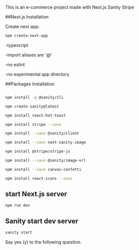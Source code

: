 This is an e-commerce project made with Next.js Sanity Stripe

##Next.js Installation

Create next app:
```bash
npm create-next-app

```
-typescript

-import aliases are '@'


-no eslint

-no experimental app directory


##Packages Installation
```bash

npm install -g @sanity/cli

npm create sanity@latest

npm install react-hot-toast  

npm install stripe --save       

npm install --save @sanity/client

npm install --save next-sanity-image  

npm install @stripe/stripe-js 

npm install --save @sanity/image-url

npm install --save canvas-confetti  

npm install react-icons --save      


```
## start Next.js server
```bash
npm run dev

```

## Sanity start dev server
```bash
sanity start

```
Say yes (y) to the following question.
